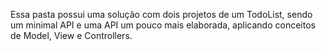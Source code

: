 Essa pasta possui uma solução com dois projetos de um TodoList, sendo um minimal API e uma API um pouco mais elaborada, aplicando conceitos de Model, View e Controllers.